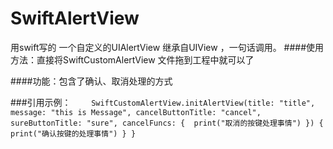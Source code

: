 # SwiftAlertView
用swift写的 一个自定义的UIAlertView
继承自UIView ，一句话调用。
####使用方法：直接将SwiftCustomAlertView 文件拖到工程中就可以了

####功能：包含了确认、取消处理的方式

###引用示例：
`     SwiftCustomAlertView.initAlertView(title: "title", message: "this is Message", cancelButtonTitle: "cancel", sureButtonTitle: "sure", cancelFuncs: { 
        print("取消的按键处理事情")
      }) { 
        print("确认按键的处理事情")
        }
    }
`
